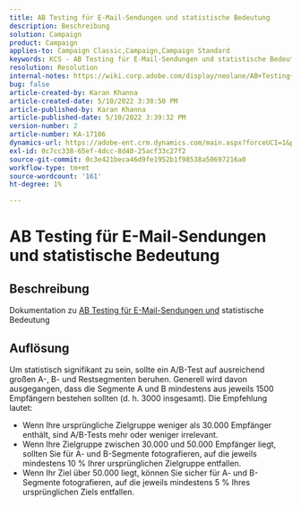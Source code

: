 ```yaml
---
title: AB Testing für E-Mail-Sendungen und statistische Bedeutung
description: Beschreibung
solution: Campaign
product: Campaign
applies-to: Campaign Classic,Campaign,Campaign Standard
keywords: KCS - AB Testing für E-Mail-Sendungen und statistische Bedeutung
resolution: Resolution
internal-notes: https://wiki.corp.adobe.com/display/neolane/AB+Testing+for+Email+Deliveries
bug: false
article-created-by: Karan Khanna
article-created-date: 5/10/2022 3:38:50 PM
article-published-by: Karan Khanna
article-published-date: 5/10/2022 3:39:32 PM
version-number: 2
article-number: KA-17106
dynamics-url: https://adobe-ent.crm.dynamics.com/main.aspx?forceUCI=1&pagetype=entityrecord&etn=knowledgearticle&id=0e926246-77d0-ec11-a7b5-00224809c556
exl-id: 0c7cc338-65ef-4dcc-8d40-25acf33c27f2
source-git-commit: 0c3e421beca46d9fe1952b1f98538a50697216a0
workflow-type: tm+mt
source-wordcount: '161'
ht-degree: 1%

---
```


# AB Testing für E-Mail-Sendungen und statistische Bedeutung

## Beschreibung


Dokumentation zu [AB Testing für E-Mail-Sendungen und](https://wiki.corp.adobe.com/display/neolane/AB+Testing+for+Email+Deliveries) statistische Bedeutung


## Auflösung


Um statistisch signifikant zu sein, sollte ein A/B-Test auf ausreichend großen A-, B- und Restsegmenten beruhen. Generell wird davon ausgegangen, dass die Segmente A und B mindestens aus jeweils 1500 Empfängern bestehen sollten (d. h. 3000 insgesamt). Die Empfehlung lautet:

- Wenn Ihre ursprüngliche Zielgruppe weniger als 30.000 Empfänger enthält, sind A/B-Tests mehr oder weniger irrelevant.
- Wenn Ihre Zielgruppe zwischen 30.000 und 50.000 Empfänger liegt, sollten Sie für A- und B-Segmente fotografieren, auf die jeweils mindestens 10 % Ihrer ursprünglichen Zielgruppe entfallen.
- Wenn Ihr Ziel über 50.000 liegt, können Sie sicher für A- und B-Segmente fotografieren, auf die jeweils mindestens 5 % Ihres ursprünglichen Ziels entfallen.
